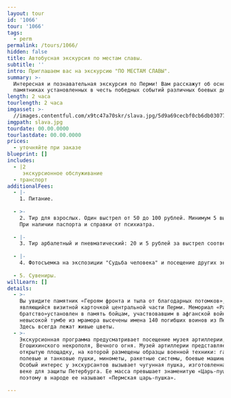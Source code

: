 ```yaml
---
layout: tour
id: '1066'
tour: '1066'
tags:
  - perm
permalink: /tours/1066/
hidden: false
title: Автобусная экскурсия по местам славы.
subtitle: ''
intro: Приглашаем вас на экскурсию "ПО МЕСТАМ СЛАВЫ".
summary: >-
  Интересная и познавательная экскурсия по Перми! Вам расскажут об основных
  памятниках установленных в честь победных событий различных боевых действий.
length: 2 часа
tourlength: 2 часа
imgasset: >-
  //images.contentful.com/x9tc47a70skr/slava.jpg/5d9a69cecbf0cb6db030776cc756f66a/slava.jpg
imgpath: slava.jpg
tourdate: 00.00.0000
tourlastdate: 00.00.0000
prices:
  - уточняйте при заказе
blueprint: []
includes:
  - |2
     экскурсионное обслуживание
  - транспорт
additionalFees:
  - |-
    1. Питание.
     
  - >-
    2. Тир для взрослых. Один выстрел от 50 до 100 рублей. Минимум 5 выстрелов.
    При наличии паспорта и справки от психиатра.
     
  - |-
    3. Тир арбалетный и пневматический: 20 и 5 рублей за выстрел соответственно.
     
  - |-
    4. Фотосъемка на экспозиции "Судьба человека" и посещение других экспозиций.
     
  - 5. Сувениры.
willLearn: []
details:
  - >-
    Вы увидите памятник «Героям фронта и тыла от благодарных потомков»,
    являющийся визитной карточкой центральной части Перми. Мемориал «Разорванное
    братство»установлен в память бойцам, участвовавшим в афганской войне. На
    невысокой тумбе из мрамора высечены имена 140 погибших воинов из Перми.
    Здесь всегда лежат живые цветы.
  - >-
    Экскурсионная программа предусматривает посещение музея артиллерии,
    Егошихинского некрополя, Вечного огня. Музей артиллерии представляет собой
    открытую площадку, на которой размещены образцы военной техники: гаубицы,
    полевые и танковые пушки, минометы, ракетные системы, боевые машины и пр.
    Особый интерес у экскурсантов вызывает чугунная пушка, изготовленная в XIX
    веке для защиты Петербурга. Ее масса превышает знаменитую «Царь-пушку»,
    поэтому в народе ее называют «Пермская царь-пушка».

---
```

